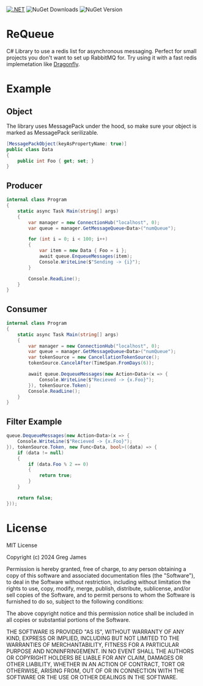 [![.NET](https://github.com/gregyjames/ReQueue/actions/workflows/dotnet.yml/badge.svg)](https://github.com/gregyjames/ReQueue/actions/workflows/dotnet.yml)
![NuGet Downloads](https://img.shields.io/nuget/dt/ReQueue)
![NuGet Version](https://img.shields.io/nuget/v/ReQueue)

# ReQueue
C# Library to use a redis list for asynchronous messaging. Perfect for small projects you don't want to set up RabbitMQ for. Try using it with a fast redis implemetation like [Dragonfly](https://github.com/dragonflydb/dragonfly).

# Example
## Object 
The library uses MessagePack under the hood, so make sure your object is marked as MessagePack serilizable. 
```csharp
[MessagePackObject(keyAsPropertyName: true)]
public class Data
{
    public int Foo { get; set; }
}
```

## Producer
```csharp
internal class Program
{
    static async Task Main(string[] args)
    {
        var manager = new ConnectionHub("localhost", 0);
        var queue = manager.GetMessageQueue<Data>("numQueue");

        for (int i = 0; i < 100; i++)
        {
            var item = new Data { Foo = i };
            await queue.EnqueueMessages(item);
            Console.WriteLine($"Sending -> {i}");
        }

        Console.ReadLine();
    }
}
```

## Consumer
```csharp
internal class Program
{
    static async Task Main(string[] args)
    {
        var manager = new ConnectionHub("localhost", 0);
        var queue = manager.GetMessageQueue<Data>("numQueue");
        var tokenSource = new CancellationTokenSource();
        tokenSource.CancelAfter(TimeSpan.FromDays(6));

        await queue.DequeueMessages(new Action<Data>(x => {
            Console.WriteLine($"Recieved -> {x.Foo}");
        }), tokenSource.Token);
        Console.ReadLine();
    }
}
```
## Filter Example
```csharp
queue.DequeueMessages(new Action<Data>(x => {
    Console.WriteLine($"Recieved -> {x.Foo}");
}), tokenSource.Token, new Func<Data, bool>((data) => {
    if (data != null)
    {
        if (data.Foo % 2 == 0)
        {
            return true;
        }
    }

    return false;
}));
```
# License
MIT License

Copyright (c) 2024 Greg James

Permission is hereby granted, free of charge, to any person obtaining a copy
of this software and associated documentation files (the "Software"), to deal
in the Software without restriction, including without limitation the rights
to use, copy, modify, merge, publish, distribute, sublicense, and/or sell
copies of the Software, and to permit persons to whom the Software is
furnished to do so, subject to the following conditions:

The above copyright notice and this permission notice shall be included in all
copies or substantial portions of the Software.

THE SOFTWARE IS PROVIDED "AS IS", WITHOUT WARRANTY OF ANY KIND, EXPRESS OR
IMPLIED, INCLUDING BUT NOT LIMITED TO THE WARRANTIES OF MERCHANTABILITY,
FITNESS FOR A PARTICULAR PURPOSE AND NONINFRINGEMENT. IN NO EVENT SHALL THE
AUTHORS OR COPYRIGHT HOLDERS BE LIABLE FOR ANY CLAIM, DAMAGES OR OTHER
LIABILITY, WHETHER IN AN ACTION OF CONTRACT, TORT OR OTHERWISE, ARISING FROM,
OUT OF OR IN CONNECTION WITH THE SOFTWARE OR THE USE OR OTHER DEALINGS IN THE
SOFTWARE.
